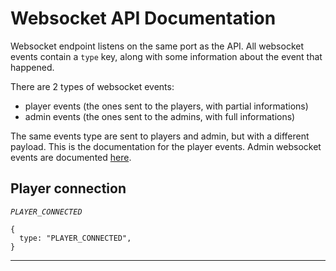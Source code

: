 # Websocket API Documentation

Websocket endpoint listens on the same port as the API.
All websocket events contain a `type` key, along with some information about the event that happened.

There are 2 types of websocket events:

- player events (the ones sent to the players, with partial informations)
- admin events (the ones sent to the admins, with full informations)

The same events type are sent to players and admin, but with a different payload. This is the documentation for the player events. Admin websocket events are documented [here](./websocket-admin.md).

## Player connection

*`PLAYER_CONNECTED`*

```
{
  type: "PLAYER_CONNECTED",
}
```

---